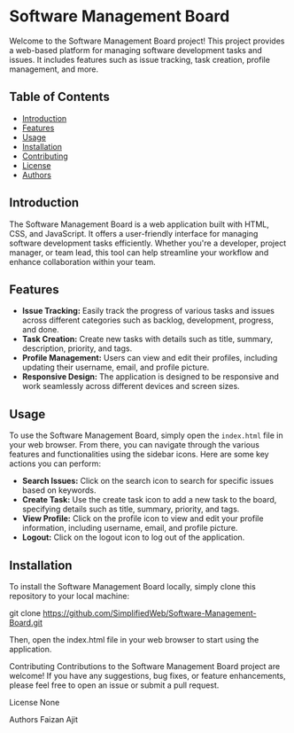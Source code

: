 # Software Management Board

Welcome to the Software Management Board project! This project provides a web-based platform for managing software development tasks and issues. It includes features such as issue tracking, task creation, profile management, and more.

## Table of Contents
- [Introduction](#introduction)
- [Features](#features)
- [Usage](#usage)
- [Installation](#installation)
- [Contributing](#contributing)
- [License](#license)
- [Authors](#authors)

## Introduction
The Software Management Board is a web application built with HTML, CSS, and JavaScript. It offers a user-friendly interface for managing software development tasks efficiently. Whether you're a developer, project manager, or team lead, this tool can help streamline your workflow and enhance collaboration within your team.

## Features
- **Issue Tracking:** Easily track the progress of various tasks and issues across different categories such as backlog, development, progress, and done.
- **Task Creation:** Create new tasks with details such as title, summary, description, priority, and tags.
- **Profile Management:** Users can view and edit their profiles, including updating their username, email, and profile picture.
- **Responsive Design:** The application is designed to be responsive and work seamlessly across different devices and screen sizes.

## Usage
To use the Software Management Board, simply open the `index.html` file in your web browser. From there, you can navigate through the various features and functionalities using the sidebar icons. Here are some key actions you can perform:
- **Search Issues:** Click on the search icon to search for specific issues based on keywords.
- **Create Task:** Use the create task icon to add a new task to the board, specifying details such as title, summary, priority, and tags.
- **View Profile:** Click on the profile icon to view and edit your profile information, including username, email, and profile picture.
- **Logout:** Click on the logout icon to log out of the application.

## Installation
To install the Software Management Board locally, simply clone this repository to your local machine:

 git clone https://github.com/SimplifiedWeb/Software-Management-Board.git

Then, open the index.html file in your web browser to start using the application.

Contributing
Contributions to the Software Management Board project are welcome! If you have any suggestions, bug fixes, or feature enhancements, please feel free to open an issue or submit a pull request.

License
None

Authors
Faizan
Ajit
